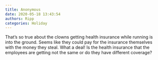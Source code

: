 ```yaml
---
title: Anonymous
date: 2020-05-18 13:43:54
authors: Ripp
categories: Holiday
---
```


 That’s so true about the clowns getting health insurance while running is into the ground. Seems like they could pay for the insurance themselves with the money they steal.  What a deal!  Is the health insurance that the employees are getting not the same or do they have different coverage?